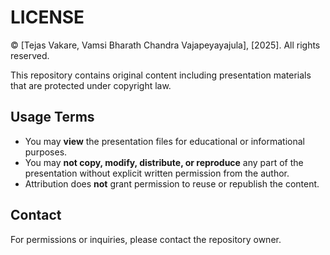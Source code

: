 # LICENSE

© [Tejas Vakare, Vamsi Bharath Chandra Vajapeyayajula], [2025]. All rights reserved.

This repository contains original content including presentation materials that are protected under copyright law.

## Usage Terms

- You may **view** the presentation files for educational or informational purposes.
- You may **not copy, modify, distribute, or reproduce** any part of the presentation without explicit written permission from the author.
- Attribution does **not** grant permission to reuse or republish the content.

## Contact

For permissions or inquiries, please contact the repository owner.
